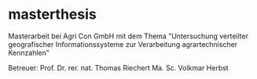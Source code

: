 masterthesis
============

Masterarbeit bei Agri Con GmbH mit dem Thema "Untersuchung verteilter geografischer Informationssysteme zur Verarbeitung agrartechnischer Kennzahlen"

Betreuer:
Prof. Dr. rer. nat. Thomas Riechert
Ma. Sc. Volkmar Herbst
